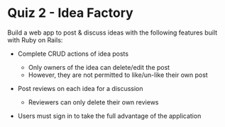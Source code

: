 # Quiz 2 - Idea Factory

Build a web app to post & discuss ideas with the following features built with Ruby on Rails:

* Complete CRUD actions of idea posts
  * Only owners of the idea can delete/edit the post
  * However, they are not permitted to like/un-like their own post

* Post reviews on each idea for a discussion
  * Reviewers can only delete their own reviews

* Users must sign in to take the full advantage of the application
